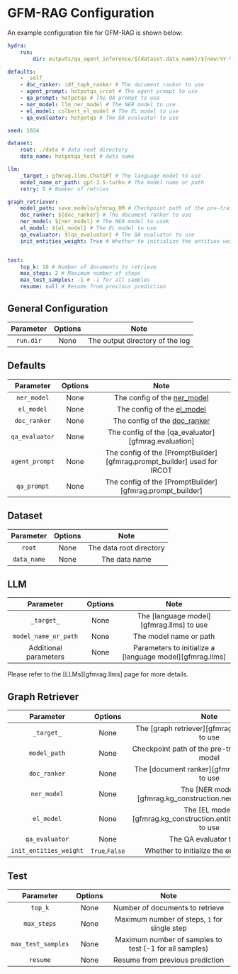# GFM-RAG Configuration
An example configuration file for GFM-RAG is shown below:

```yaml
hydra:
    run:
        dir: outputs/qa_agent_inference/${dataset.data_name}/${now:%Y-%m-%d}/${now:%H-%M-%S} # Output directory

defaults:
    - _self_
    - doc_ranker: idf_topk_ranker # The document ranker to use
    - agent_prompt: hotpotqa_ircot # The agent prompt to use
    - qa_prompt: hotpotqa # The QA prompt to use
    - ner_model: llm_ner_model # The NER model to use
    - el_model: colbert_el_model # The EL model to use
    - qa_evaluator: hotpotqa # The QA evaluator to use

seed: 1024

dataset:
    root: ./data # data root directory
    data_name: hotpotqa_test # data name

llm:
    _target_: gfmrag.llms.ChatGPT # The language model to use
    model_name_or_path: gpt-3.5-turbo # The model name or path
    retry: 5 # Number of retries

graph_retriever:
    model_path: save_models/gfmrag_8M # Checkpoint path of the pre-trained GFM-RAG model
    doc_ranker: ${doc_ranker} # The document ranker to use
    ner_model: ${ner_model} # The NER model to usek
    el_model: ${el_model} # The EL model to use
    qa_evaluator: ${qa_evaluator} # The QA evaluator to use
    init_entities_weight: True # Whether to initialize the entities weight


test:
    top_k: 10 # Number of documents to retrieve
    max_steps: 2 # Maximum number of steps
    max_test_samples: -1 # -1 for all samples
    resume: null # Resume from previous prediction
```

## General Configuration

| Parameter | Options |              Note               |
| :-------: | :-----: | :-----------------------------: |
| `run.dir` |  None   | The output directory of the log |

## Defaults

|   Parameter    | Options |                                         Note                                          |
| :------------: | :-----: | :-----------------------------------------------------------------------------------: |
|  `ner_model`   |  None   |                  The config of the [ner_model](ner_model_config.md)                   |
|   `el_model`   |  None   |                   The config of the [el_model](el_model_config.md)                    |
|  `doc_ranker`  |  None   |                 The config of the [doc_ranker](doc_ranker_config.md)                  |
| `qa_evaluator` |  None   |                  The config of the [qa_evaluator][gfmrag.evaluation]                  |
| `agent_prompt` |  None   | The config of the [PromptBuilder][gfmrag.prompt_builder] used for IRCOT |
|  `qa_prompt`   |  None   |        The config of the [PromptBuilder][gfmrag.prompt_builder]         |


## Dataset

|  Parameter  | Options |          Note           |
| :---------: | :-----: | :---------------------: |
|   `root`    |  None   | The data root directory |
| `data_name` |  None   |      The data name      |


## LLM

|       Parameter       | Options |                           Note                           |
| :-------------------: | :-----: | :------------------------------------------------------: |
|      `_target_`       |  None   |         The [language model][gfmrag.llms] to use         |
| `model_name_or_path`  |  None   |                  The model name or path                  |
| Additional parameters |  None   | Parameters to initialize a [language model][gfmrag.llms] |

Please refer to the [LLMs][gfmrag.llms] page for more details.

## Graph Retriever

|       Parameter        |    Options     |                                Note                                |
| :--------------------: | :------------: | :----------------------------------------------------------------: |
|       `_target_`       |      None      |        The [graph retriever][gfmrag.GFMRetriever] to use        |
|      `model_path`      |      None      |          Checkpoint path of the pre-trained GFM-RAG model          |
|      `doc_ranker`      |      None      |          The [document ranker][gfmrag.doc_rankers] to use          |
|      `ner_model`       |      None      |      The [NER model][gfmrag.kg_construction.ner_model] to use      |
|       `el_model`       |      None      | The [EL model][gfmrag.kg_construction.entity_linking_model] to use |
|     `qa_evaluator`     |      None      |                      The QA evaluator to use                       |
| `init_entities_weight` | `True`,`False` |             Whether to initialize the entities weight              |


## Test

|     Parameter      | Options |                          Note                          |
| :----------------: | :-----: | :----------------------------------------------------: |
|      `top_k`       |  None   |            Number of documents to retrieve             |
|    `max_steps`     |  None   |      Maximum number of steps, `1` for single step      |
| `max_test_samples` |  None   | Maximum number of samples to test (-1 for all samples) |
|      `resume`      |  None   |            Resume from previous prediction             |
